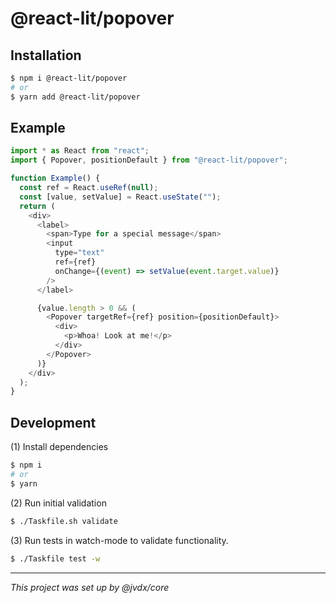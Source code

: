# @react-lit/popover

## Installation

```bash
$ npm i @react-lit/popover
# or
$ yarn add @react-lit/popover
```

## Example

```js
import * as React from "react";
import { Popover, positionDefault } from "@react-lit/popover";

function Example() {
  const ref = React.useRef(null);
  const [value, setValue] = React.useState("");
  return (
    <div>
      <label>
        <span>Type for a special message</span>
        <input
          type="text"
          ref={ref}
          onChange={(event) => setValue(event.target.value)}
        />
      </label>

      {value.length > 0 && (
        <Popover targetRef={ref} position={positionDefault}>
          <div>
            <p>Whoa! Look at me!</p>
          </div>
        </Popover>
      )}
    </div>
  );
}
```

## Development

(1) Install dependencies

```bash
$ npm i
# or
$ yarn
```

(2) Run initial validation

```bash
$ ./Taskfile.sh validate
```

(3) Run tests in watch-mode to validate functionality.

```bash
$ ./Taskfile test -w
```

---

_This project was set up by @jvdx/core_
